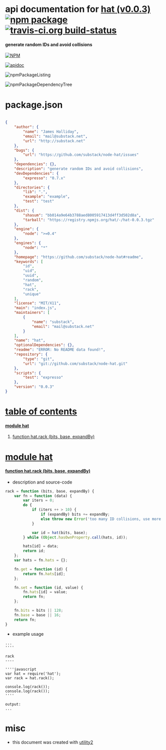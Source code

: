 # api documentation for  [hat (v0.0.3)](https://github.com/substack/node-hat#readme)  [![npm package](https://img.shields.io/npm/v/npmdoc-hat.svg?style=flat-square)](https://www.npmjs.org/package/npmdoc-hat) [![travis-ci.org build-status](https://api.travis-ci.org/npmdoc/node-npmdoc-hat.svg)](https://travis-ci.org/npmdoc/node-npmdoc-hat)
#### generate random IDs and avoid collisions

[![NPM](https://nodei.co/npm/hat.png?downloads=true)](https://www.npmjs.com/package/hat)

[![apidoc](https://npmdoc.github.io/node-npmdoc-hat/build/screenCapture.buildNpmdoc.browser._2Fhome_2Ftravis_2Fbuild_2Fnpmdoc_2Fnode-npmdoc-hat_2Ftmp_2Fbuild_2Fapidoc.html.png)](https://npmdoc.github.io/node-npmdoc-hat/build/apidoc.html)

![npmPackageListing](https://npmdoc.github.io/node-npmdoc-hat/build/screenCapture.npmPackageListing.svg)

![npmPackageDependencyTree](https://npmdoc.github.io/node-npmdoc-hat/build/screenCapture.npmPackageDependencyTree.svg)



# package.json

```json

{
    "author": {
        "name": "James Halliday",
        "email": "mail@substack.net",
        "url": "http://substack.net"
    },
    "bugs": {
        "url": "https://github.com/substack/node-hat/issues"
    },
    "dependencies": {},
    "description": "generate random IDs and avoid collisions",
    "devDependencies": {
        "expresso": "0.7.x"
    },
    "directories": {
        "lib": ".",
        "example": "example",
        "test": "test"
    },
    "dist": {
        "shasum": "bb014a9e64b3788aed8005917413d4ff3d502d8a",
        "tarball": "https://registry.npmjs.org/hat/-/hat-0.0.3.tgz"
    },
    "engine": {
        "node": ">=0.4"
    },
    "engines": {
        "node": "*"
    },
    "homepage": "https://github.com/substack/node-hat#readme",
    "keywords": [
        "id",
        "uid",
        "uuid",
        "random",
        "hat",
        "rack",
        "unique"
    ],
    "license": "MIT/X11",
    "main": "index.js",
    "maintainers": [
        {
            "name": "substack",
            "email": "mail@substack.net"
        }
    ],
    "name": "hat",
    "optionalDependencies": {},
    "readme": "ERROR: No README data found!",
    "repository": {
        "type": "git",
        "url": "git://github.com/substack/node-hat.git"
    },
    "scripts": {
        "test": "expresso"
    },
    "version": "0.0.3"
}
```



# <a name="apidoc.tableOfContents"></a>[table of contents](#apidoc.tableOfContents)

#### [module hat](#apidoc.module.hat)
1.  [function <span class="apidocSignatureSpan">hat.</span>rack (bits, base, expandBy)](#apidoc.element.hat.rack)



# <a name="apidoc.module.hat"></a>[module hat](#apidoc.module.hat)

#### <a name="apidoc.element.hat.rack"></a>[function <span class="apidocSignatureSpan">hat.</span>rack (bits, base, expandBy)](#apidoc.element.hat.rack)
- description and source-code
```javascript
rack = function (bits, base, expandBy) {
    var fn = function (data) {
        var iters = 0;
        do {
            if (iters ++ > 10) {
                if (expandBy) bits += expandBy;
                else throw new Error('too many ID collisions, use more bits')
            }

            var id = hat(bits, base);
        } while (Object.hasOwnProperty.call(hats, id));

        hats[id] = data;
        return id;
    };
    var hats = fn.hats = {};

    fn.get = function (id) {
        return fn.hats[id];
    };

    fn.set = function (id, value) {
        fn.hats[id] = value;
        return fn;
    };

    fn.bits = bits || 128;
    fn.base = base || 16;
    return fn;
}
```
- example usage
```shell
...
''''

rack
----

''''javascript
var hat = require('hat');
var rack = hat.rack();

console.log(rack());
console.log(rack());
''''

output:
...
```



# misc
- this document was created with [utility2](https://github.com/kaizhu256/node-utility2)
